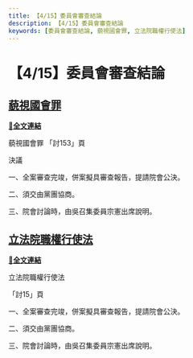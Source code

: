 ```yaml
---
title: 【4/15】委員會審查結論
description: 【4/15】委員會審查結論
keywords: [委員會審查結論, 藐視國會罪, 立法院職權行使法]
---
```


# 【4/15】委員會審查結論

## [藐視國會罪](https://ppg.ly.gov.tw/ppg/download/agenda1/02/pdf/11/01/14/LCEWA01_110114_00284.pdf)
[**🔗全文連結**](https://ppg.ly.gov.tw/ppg/download/agenda1/02/pdf/11/01/14/LCEWA01_110114_00284.pdf)

藐視國會罪
「討153」頁

決議

一、全案審查完竣，併案擬具審查報告，提請院會公決。

二、須交由黨團協商。 

三、院會討論時，由吳召集委員宗憲出席說明。

## [立法院職權行使法](https://ppg.ly.gov.tw/ppg/download/agenda1/02/pdf/11/01/14/LCEWA01_110114_00275.pdf)
[**🔗全文連結**](https://ppg.ly.gov.tw/ppg/download/agenda1/02/pdf/11/01/14/LCEWA01_110114_00275.pdf)

立法院職權行使法

「討15」頁

一、全案審查完竣，併案擬具審查報告，提請院會公決。

二、須交由黨團協商。

三、院會討論時，由吳召集委員宗憲出席說明。